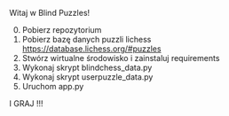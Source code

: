 Witaj w Blind Puzzles!

0. Pobierz repozytorium
1. Pobierz bazę danych puzzli lichess https://database.lichess.org/#puzzles
2. Stwórz wirtualne środowisko i zainstaluj requirements
3. Wykonaj skrypt blindchess_data.py
4. Wykonaj skrypt userpuzzle_data.py
5. Uruchom app.py

I GRAJ !!!
